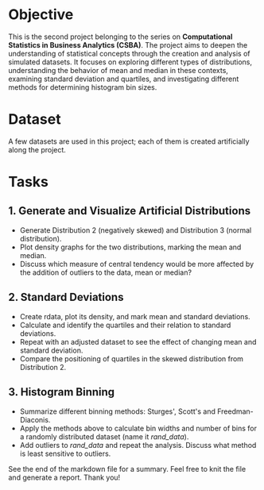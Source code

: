 # Objective
This is the second project belonging to the series on **Computational Statistics in Business Analytics (CSBA)**. The project aims to deepen the understanding of statistical concepts through the creation and analysis of simulated datasets. It focuses on exploring different types of distributions, understanding the behavior of mean and median in these contexts, examining standard deviation and quartiles, and investigating different methods for determining histogram bin sizes.

# Dataset
A few datasets are used in this project; each of them is created artificially along the project.

# Tasks
## 1. Generate and Visualize Artificial Distributions
* Generate Distribution 2 (negatively skewed) and Distribution 3 (normal distribution).
* Plot density graphs for the two distributions, marking the mean and median.
* Discuss which measure of central tendency would be more affected by the addition of outliers to the data, mean or median?

## 2. Standard Deviations
* Create rdata, plot its density, and mark mean and standard deviations.
* Calculate and identify the quartiles and their relation to standard deviations.
* Repeat with an adjusted dataset to see the effect of changing mean and standard deviation.
* Compare the positioning of quartiles in the skewed distribution from Distribution 2.

## 3. Histogram Binning
* Summarize different binning methods: Sturges', Scott's and Freedman-Diaconis.
* Apply the methods above to calculate bin widths and number of bins for a randomly distributed dataset (name it _rand_data_).
* Add outliers to _rand_data_ and repeat the analysis. Discuss what method is least sensitive to outliers.

See the end of the markdown file for a summary. Feel free to knit the file and generate a report. Thank you!